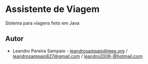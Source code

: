 # Assistente de Viagem

Sistema para viagens feito em Java

## Autor
* Leandro Pereira Sampaio - leandrosampaio@ieee.org / leandrosampaio827@gmail.com / leandro2006-@hotmail.com
